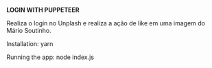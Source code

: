 **LOGIN WITH PUPPETEER**

Realiza o login no Unplash e realiza a ação de like em uma imagem do Mário Soutinho.


Installation: yarn

Running the app: node index.js
